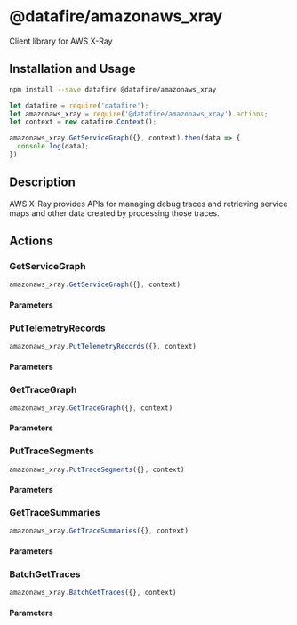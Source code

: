 # @datafire/amazonaws_xray

Client library for AWS X-Ray

## Installation and Usage
```bash
npm install --save datafire @datafire/amazonaws_xray
```

```js
let datafire = require('datafire');
let amazonaws_xray = require('@datafire/amazonaws_xray').actions;
let context = new datafire.Context();

amazonaws_xray.GetServiceGraph({}, context).then(data => {
  console.log(data);
})
```

## Description
AWS X-Ray provides APIs for managing debug traces and retrieving service maps and other data created by processing those traces.

## Actions
### GetServiceGraph



```js
amazonaws_xray.GetServiceGraph({}, context)
```

#### Parameters

### PutTelemetryRecords



```js
amazonaws_xray.PutTelemetryRecords({}, context)
```

#### Parameters

### GetTraceGraph



```js
amazonaws_xray.GetTraceGraph({}, context)
```

#### Parameters

### PutTraceSegments



```js
amazonaws_xray.PutTraceSegments({}, context)
```

#### Parameters

### GetTraceSummaries



```js
amazonaws_xray.GetTraceSummaries({}, context)
```

#### Parameters

### BatchGetTraces



```js
amazonaws_xray.BatchGetTraces({}, context)
```

#### Parameters

